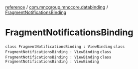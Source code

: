 [reference](../../index.md) / [com.mncgroup.mnccore.databinding](../index.md) / [FragmentNotificationsBinding](./index.md)

# FragmentNotificationsBinding

`class FragmentNotificationsBinding : ViewBinding`
`class FragmentNotificationsBinding : ViewBinding`
`class FragmentNotificationsBinding : ViewBinding`
`class FragmentNotificationsBinding : ViewBinding`